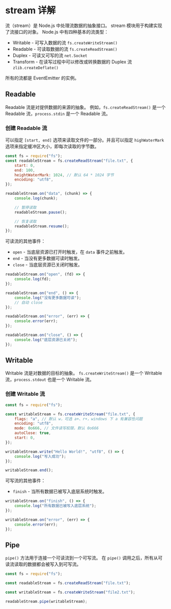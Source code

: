 # stream 详解

流（stream）是 Node.js 中处理流数据的抽象接口。 stream 模块用于构建实现了流接口的对象。 Node.js 中有四种基本的流类型：

-   Writable - 可写入数据的流 `fs.createWriteStream()`
-   Readable - 可读取数据的流 `fs.createReadStream()`
-   Duplex - 可读又可写的流 `net.Socket`
-   Transform - 在读写过程中可以修改或转换数据的 Duplex 流 `zlib.createDeflate()`

所有的流都是 EventEmitter 的实例。

## Readable

Readable 流是对提供数据的来源的抽象。 例如，`fs.createReadStream()` 是一个 Readable 流，`process.stdin` 是一个 Readable 流。

### 创建 Readable 流

可以指定 `[start, end]` 选项来读取文件的一部分。并且可以指定 `highWaterMark` 选项来指定缓冲区大小，即每次读取的字节数。

```javascript
const fs = require("fs");
const readableStream = fs.createReadStream("file.txt", {
    start: 0,
    end: 100,
    heightWaterMark: 1024, // 默认 64 * 1024 字节
    encoding: "utf8",
});

readableStream.on("data", (chunk) => {
    console.log(chunk);

    // 暂停读取
    readableStream.pause();

    // 恢复读取
    readableStream.resume();
});
```

可读流的其他事件：

-   `open` - 当底层资源已打开时触发，在 `data` 事件之前触发。
-   `end` - 当没有更多数据可读时触发。
-   `close` - 当底层资源已关闭时触发。

```javascript
readableStream.on("open", (fd) => {
    console.log(fd);
});

readableStream.on("end", () => {
    console.log("没有更多数据可读");
    // 自动 close
});

readableStream.on("error", (err) => {
    console.error(err);
});

readableStream.on("close", () => {
    console.log("底层资源已关闭");
});
```

## Writable

Writable 流是对数据的目标的抽象。 `fs.createWriteStream()` 是一个 Writable 流，`process.stdout` 也是一个 Writable 流。

### 创建 Writable 流

```javascript
const fs = require("fs");

const writableStream = fs.createWriteStream("file.txt", {
    flags: "a", // 默认 w，可选 a+、r+，windows 下 a 有兼容性问题
    encoding: "utf8",
    mode: 0o666, // 文件读写权限，默认 0o666
    autoClose: true,
    start: 0,
});

writableStream.write("Hello World!", "utf8", () => {
    console.log("写入成功");
});

writableStream.end();
```

可写流的其他事件：

-   `finish` - 当所有数据已被写入底层系统时触发。

```javascript
writableStream.on("finish", () => {
    console.log("所有数据已被写入底层系统");
});

writableStream.on("error", (err) => {
    console.error(err);
});
```

## Pipe

`pipe()` 方法用于连接一个可读流到一个可写流。 在 `pipe()` 调用之后，所有从可读流读取的数据都会被写入到可写流。

```javascript
const fs = require("fs");

const readableStream = fs.createReadStream("file.txt");

const writableStream = fs.createWriteStream("file2.txt");

readableStream.pipe(writableStream);
```
